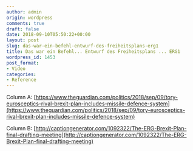 ```yaml
---
author: admin
origin: wordpress
comments: true
draft: false
date: 2018-09-10T05:50:22+00:00
layout: post
slug: das-war-ein-befehl-entwurf-des-freiheitsplans-erg1
title: Das war ein Befehl... Entwurf des Freiheitsplans ... ERG1
wordpress_id: 1453
post_format:
- Video
categories:
- Reference
---
```


Column A: [https://www.theguardian.com/politics/2018/sep/09/tory-eurosceptics-rival-brexit-plan-includes-missile-defence-system](https://www.theguardian.com/politics/2018/sep/09/tory-eurosceptics-rival-brexit-plan-includes-missile-defence-system)

Column B: [http://captiongenerator.com/1092322/The-ERG-Brexit-Plan-final-drafting-meeting](http://captiongenerator.com/1092322/The-ERG-Brexit-Plan-final-drafting-meeting)
